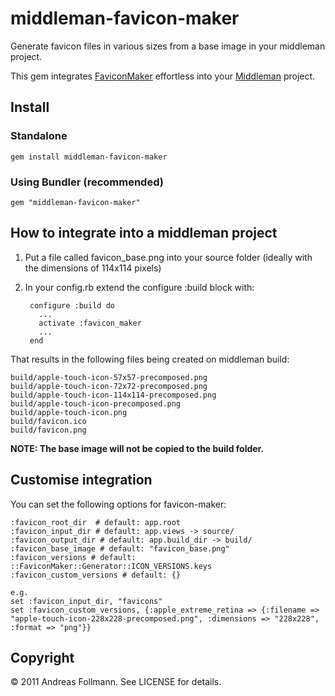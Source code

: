 middleman-favicon-maker
=======================
Generate favicon files in various sizes from a base image in your middleman project.

This gem integrates [FaviconMaker](https://github.com/follmann/favicon_maker) effortless into your [Middleman](https://github.com/tdreyno/middleman) project.

## Install
### Standalone
    gem install middleman-favicon-maker

### Using Bundler (recommended)
    gem "middleman-favicon-maker"

## How to integrate into a middleman project
1. Put a file called favicon_base.png into your source folder (ideally with the dimensions of 114x114 pixels)
2. In your config.rb extend the configure :build block with:

        configure :build do
          ...
          activate :favicon_maker
          ...
        end

That results in the following files being created on middleman build:

    build/apple-touch-icon-57x57-precomposed.png
    build/apple-touch-icon-72x72-precomposed.png
    build/apple-touch-icon-114x114-precomposed.png
    build/apple-touch-icon-precomposed.png
    build/apple-touch-icon.png
    build/favicon.ico
    build/favicon.png

**NOTE: The base image will not be copied to the build folder.**

## Customise integration
You can set the following options for favicon-maker:

    :favicon_root_dir  # default: app.root
    :favicon_input_dir # default: app.views -> source/
    :favicon_output_dir # default: app.build_dir -> build/
    :favicon_base_image # default: "favicon_base.png"
    :favicon_versions # default: ::FaviconMaker::Generator::ICON_VERSIONS.keys
    :favicon_custom_versions # default: {}
    
    e.g.
    set :favicon_input_dir, "favicons"
    set :favicon_custom_versions, {:apple_extreme_retina => {:filename => "apple-touch-icon-228x228-precomposed.png", :dimensions => "228x228", :format => "png"}}

## Copyright

&copy; 2011 Andreas Follmann. See LICENSE for details.